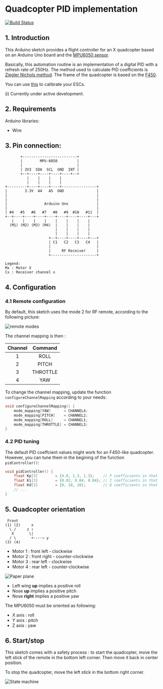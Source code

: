 # Quadcopter PID implementation
[![Build Status](https://travis-ci.org/lobodol/drone-flight-controller.svg?branch=master)](https://travis-ci.org/lobodol/drone-flight-controller)

## 1. Introduction

This Arduino sketch provides a flight controller for an X quadcopter based on an Arduino Uno board and the [MPU6050 sensor](https://www.invensense.com/wp-content/uploads/2015/02/MPU-6000-Datasheet1.pdf).

Basically, this automation routine is an implementation of a digital PID with a refresh rate of 250Hz.
The method used to calculate PID coefficients is [Ziegler Nichols method](https://en.wikipedia.org/wiki/PID_controller#Ziegler%E2%80%93Nichols_method).
The frame of the quadcopter is based on the [F450](https://www.qwant.com/?q=f450%20frame&t=images).

You can use [this](https://github.com/lobodol/ESC-calibration) to calibrate your ESCs.

(i) Currently under active development.

## 2. Requirements
Arduino libraries:
* Wire

## 3. Pin connection:
```
       +-------------------------+
       |        MPU-6050         |
       |                         |
       | 3V3  SDA  SCL  GND  INT |
       +--+----+----+----+----+--+
          |    |    |    |
          |    |    |    |
+---------+----+----+----+----------------+
|        3.3V  A4   A5  GND               |
|                                         |
|                                         |
|                 Arduino Uno             |
|                                         |
| #4   #5   #6   #7   #8   #9  #10   #11  |
+--+----+----+----+----+----+----+----+---+
   |    |    |    |    |    |    |    |
  (M1) (M2) (M3) (M4)  |    |    |    |
                       |    |    |    |  
                       |    |    |    |
                    +--+----+----+----+---+
                    | C1   C2   C3   C4   |
                    |                     |
                    |     RF Receiver     |
                    +---------------------+
  
Legend:
Mx : Motor X
Cx : Receiver channel x
```

## 4. Configuration
### 4.1 Remote configuration
By default, this sketch uses the mode 2 for RF remote, according to the following picture:

![remote modes](https://www.firediy.fr/images/articles/drone6/remote_modes.jpg)

The channel mapping is then :

| Channel | Command    |
| :-----: | :--------: |
| 1       | ROLL       |
| 2       | PITCH      |
| 3       | THROTTLE   |
| 4       | YAW        |

To change the channel mapping, update the function `configureChannelMapping` according to your needs:

```c
void configureChannelMapping() {
    mode_mapping[YAW]      = CHANNEL4;
    mode_mapping[PITCH]    = CHANNEL2;
    mode_mapping[ROLL]     = CHANNEL1;
    mode_mapping[THROTTLE] = CHANNEL3;
}
```

### 4.2 PID tuning
The default PID coeffcient values might work for an F450-like quadcopter.
However, you can tune them in the begining of the function `pidController()`:

```c
void pidController() {
    float Kp[3]        = {4.0, 1.3, 1.3};    // P coefficients in that order : Yaw, Pitch, Roll
    float Ki[3]        = {0.02, 0.04, 0.04}; // I coefficients in that order : Yaw, Pitch, Roll
    float Kd[3]        = {0, 18, 18};        // D coefficients in that order : Yaw, Pitch, Roll
    // ...
}
````

## 5. Quadcopter orientation

```
 Front
(1) (2)     x
  \ /     z ↑
   X       \|
  / \       +----→ y
(3) (4)
```

* Motor 1 : front left  - clockwise
* Motor 2 : front right - counter-clockwise
* Motor 3 : rear left   - clockwise
* Motor 4 : rear left   - counter-clockwise

![Paper plane](https://www.firediy.fr/images/articles/drone-1/ypr.jpg)
* Left wing **up** implies a positive roll
* Nose **up** implies a positive pitch
* Nose **right** implies a positive yaw

The MPU6050 must be oriented as following:

* X axis : roll
* Y axis : pitch
* Z axis : yaw

## 6. Start/stop
This sketch comes with a safety process : to start the quadcopter, move the left stick of the remote in the bottom left corner. Then move it back in center position.

To stop the quadcopter, move the left stick in the bottom right corner.

![State machine](https://www.firediy.fr/images/articles/pid-drone/state_machine.jpg)
